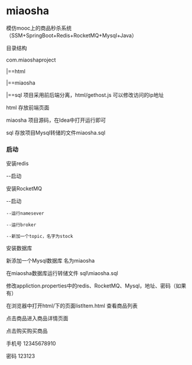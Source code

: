 # miaosha
模仿mooc上的商品秒杀系统（SSM+SpringBoot+Redis+RocketMQ+Mysql+Java）

目录结构

com.miaoshaproject

  |==html
  
  |==miaosha
  
  |==sql
项目采用前后端分离，html/gethost.js 可以修改访问的ip地址

html 存放前端页面

miaosha 项目源码，在Idea中打开运行即可

sql 存放项目Mysql转储的文件miaosha.sql


### 启动


安装redis 

  --启动
  
安装RocketMQ 

  --启动
  
    --运行namesever
    
    --运行broker
    
    --新加一个topic，名字为stock
    
安装数据库

   新添加一个Mysql数据库 名为miaosha
   
   在miaosha数据库运行转储文件 sql\miaosha.sql
   
   修改appliction.properties中的redis、RocketMQ、Mysql，地址、密码（如果有）

在浏览器中打开html/下的页面listItem.html 查看商品列表

点击商品进入商品详情页面

点击购买购买商品

手机号 12345678910

密码 123123
